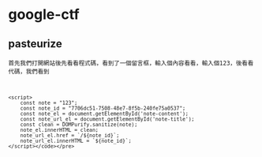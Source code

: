 # google-ctf


<h2>pasteurize</h2>
<pre><code>首先我們打開網站後先看看程式碼，看到了一個留言框，輸入個內容看看，輸入個123，後看看代碼，我們看到
<!-- TODO: Fix b/1337 in /source that could lead to XSS -->

    <script>
        const note = "123";
        const note_id = "7706dc51-7508-48e7-8f5b-240fe75a0537";
        const note_el = document.getElementById('note-content');
        const note_url_el = document.getElementById('note-title');
        const clean = DOMPurify.sanitize(note);
        note_el.innerHTML = clean;
        note_url_el.href = `/${note_id}`;
        note_url_el.innerHTML = `${note_id}`;
    </script></code></pre>

